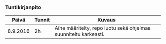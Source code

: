 ### Tuntikirjanpito ###

Päivä | Tunnit | Kuvaus
----- |------- | ------
8.9.2016 | 2h | Aihe määritelty, repo luotu sekä ohjelmaa suunniteltu karkeasti.
